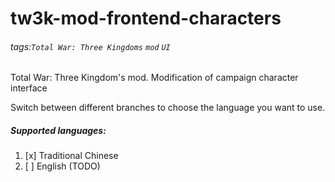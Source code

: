 # tw3k-mod-frontend-characters
###### tags:`Total War: Three Kingdoms` `mod` `UI`

Total War: Three Kingdom's mod. Modification of campaign character interface

Switch between different branches to choose the language you want to use.

##### Supported languages:
1. [x] Traditional Chinese
2. [ ] English (TODO)